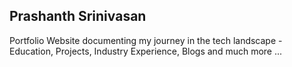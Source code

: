 ## Prashanth Srinivasan
Portfolio Website documenting my journey in the tech landscape - Education, Projects, Industry Experience, Blogs and much more ...
